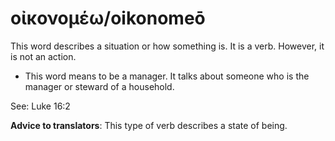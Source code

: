 # οἰκονομέω/oikonomeō
This word describes a situation or how something is. It is a verb. However, it is not an action.
* This word means to be a manager. It talks about someone who is the manager or steward of a household.

See: Luke 16:2

**Advice to translators**: This type of verb describes a state of being. 

